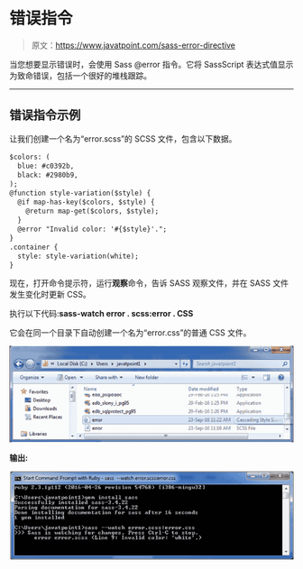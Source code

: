 # 错误指令

> 原文：<https://www.javatpoint.com/sass-error-directive>

当您想要显示错误时，会使用 Sass @error 指令。它将 SassScript 表达式值显示为致命错误，包括一个很好的堆栈跟踪。

* * *

## 错误指令示例

让我们创建一个名为“error.scss”的 SCSS 文件，包含以下数据。

```
$colors: (
  blue: #c0392b,
  black: #2980b9,
);
@function style-variation($style) {
  @if map-has-key($colors, $style) {
    @return map-get($colors, $style);
  }
  @error "Invalid color: '#{$style}'.";
}
.container {
  style: style-variation(white);
}

```

现在，打开命令提示符，运行**观察**命令，告诉 SASS 观察文件，并在 SASS 文件发生变化时更新 CSS。

执行以下代码:**sass-watch error . scss:error . CSS**

它会在同一个目录下自动创建一个名为“error.css”的普通 CSS 文件。

![Error-directive1](img/27f9d461f9448780be956f61d308f037.png)

**输出:**

![Error-directive2](img/710979db14cb83f37fa12fac59924f29.png)